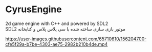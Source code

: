 # CyrusEngine
2d game engine with C++ and powered by SDL2  
SDL2 موتور بازی سازی ساخته شده با سی پلاس پلاس و کتابخانه


https://user-images.githubusercontent.com/65710610/156204700-cfe5f29a-b7be-4303-ae75-2982b210b4de.mp4

